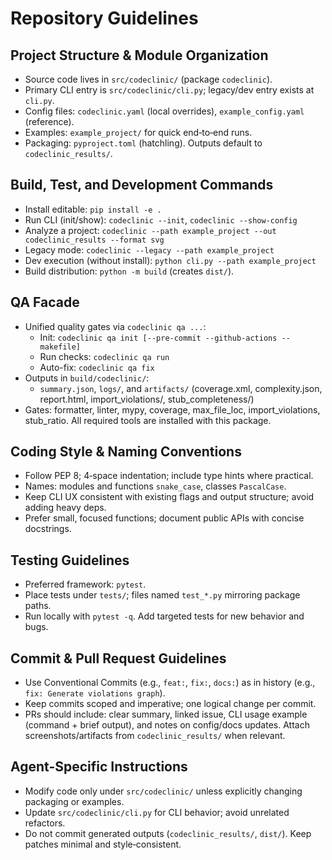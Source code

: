 # Repository Guidelines

## Project Structure & Module Organization
- Source code lives in `src/codeclinic/` (package `codeclinic`).
- Primary CLI entry is `src/codeclinic/cli.py`; legacy/dev entry exists at `cli.py`.
- Config files: `codeclinic.yaml` (local overrides), `example_config.yaml` (reference).
- Examples: `example_project/` for quick end‑to‑end runs.
- Packaging: `pyproject.toml` (hatchling). Outputs default to `codeclinic_results/`.

## Build, Test, and Development Commands
- Install editable: `pip install -e .`
- Run CLI (init/show): `codeclinic --init`, `codeclinic --show-config`
- Analyze a project: `codeclinic --path example_project --out codeclinic_results --format svg`
- Legacy mode: `codeclinic --legacy --path example_project`
- Dev execution (without install): `python cli.py --path example_project`
- Build distribution: `python -m build` (creates `dist/`).

## QA Facade
- Unified quality gates via `codeclinic qa ...`:
  - Init: `codeclinic qa init [--pre-commit --github-actions --makefile]`
  - Run checks: `codeclinic qa run`
  - Auto-fix: `codeclinic qa fix`
- Outputs in `build/codeclinic/`:
  - `summary.json`, `logs/`, and `artifacts/` (coverage.xml, complexity.json, report.html, import_violations/, stub_completeness/)
- Gates: formatter, linter, mypy, coverage, max_file_loc, import_violations, stub_ratio. All required tools are installed with this package.

## Coding Style & Naming Conventions
- Follow PEP 8; 4‑space indentation; include type hints where practical.
- Names: modules and functions `snake_case`, classes `PascalCase`.
- Keep CLI UX consistent with existing flags and output structure; avoid adding heavy deps.
- Prefer small, focused functions; document public APIs with concise docstrings.

## Testing Guidelines
- Preferred framework: `pytest`.
- Place tests under `tests/`; files named `test_*.py` mirroring package paths.
- Run locally with `pytest -q`. Add targeted tests for new behavior and bugs.

## Commit & Pull Request Guidelines
- Use Conventional Commits (e.g., `feat:`, `fix:`, `docs:`) as in history (e.g., `fix: Generate violations graph`).
- Keep commits scoped and imperative; one logical change per commit.
- PRs should include: clear summary, linked issue, CLI usage example (command + brief output), and notes on config/docs updates. Attach screenshots/artifacts from `codeclinic_results/` when relevant.

## Agent-Specific Instructions
- Modify code only under `src/codeclinic/` unless explicitly changing packaging or examples.
- Update `src/codeclinic/cli.py` for CLI behavior; avoid unrelated refactors.
- Do not commit generated outputs (`codeclinic_results/`, `dist/`). Keep patches minimal and style‑consistent.
